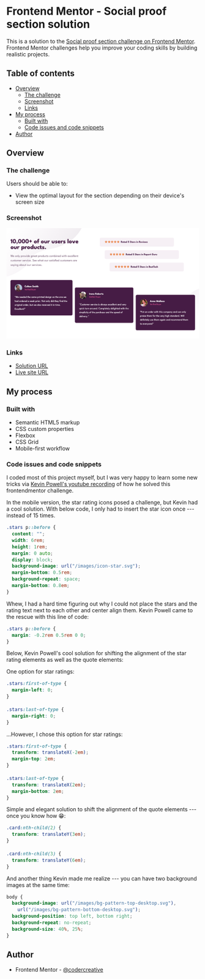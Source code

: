 # Frontend Mentor - Social proof section solution

This is a solution to the [Social proof section challenge on Frontend Mentor](https://www.frontendmentor.io/challenges/social-proof-section-6e0qTv_bA). Frontend Mentor challenges help you improve your coding skills by building realistic projects.

## Table of contents

- [Overview](#overview)
  - [The challenge](#the-challenge)
  - [Screenshot](#screenshot)
  - [Links](#links)
- [My process](#my-process)
  - [Built with](#built-with)
  - [Code issues and code snippets](#code-issues-and-code-snippets)
- [Author](#author)

## Overview

### The challenge

Users should be able to:

- View the optimal layout for the section depending on their device's screen size

### Screenshot

![](./images/social-proof-desktop.png)

### Links

- [Solution URL](https://github.com/codercreative/social-proof-section)
- [Live site URL](https://codercreative.github.io/social-proof-section/)

## My process

### Built with

- Semantic HTML5 markup
- CSS custom properties
- Flexbox
- CSS Grid
- Mobile-first workflow

### Code issues and code snippets

I coded most of this project myself, but I was very happy to learn some new tricks via [Kevin Powell's youtube recording](https://youtu.be/K27WULzr2P8) of how he solved this frontendmentor challenge.

In the mobile version, the star rating icons posed a challenge, but Kevin had a cool solution. With below code, I only had to insert the star icon once --- instead of 15 times.

```css
.stars p::before {
  content: "";
  width: 6rem;
  height: 1rem;
  margin: 0 auto;
  display: block;
  background-image: url("/images/icon-star.svg");
  margin-bottom: 0.5rem;
  background-repeat: space;
  margin-bottom: 0.8em;
}
```

Whew, I had a hard time figuring out why I could not place the stars and the rating text next to each other and center align them. Kevin Powell came to the rescue with this line of code:

```css
.stars p::before {
  margin: -0.2rem 0.5rem 0 0;
}
```

Below, Kevin Powell's cool solution for shifting the alignment of the star rating elements as well as the quote elements:

One option for star ratings:

```css
.stars:first-of-type {
  margin-left: 0;
}

.stars:last-of-type {
  margin-right: 0;
}
```

...However, I chose this option for star ratings:

```css
.stars:first-of-type {
  transform: translateX(-2em);
  margin-top: 2em;
}

.stars:last-of-type {
  transform: translateX(2em);
  margin-bottom: 2em;
}
```

Simple and elegant solution to shift the alignment of the quote elements --- once you know how 😁:

```css
.card:nth-child(2) {
  transform: translateY(3em);
}

.card:nth-child(3) {
  transform: translateY(6em);
}
```

And another thing Kevin made me realize --- you can have two background images at the same time:

```css
body {
  background-image: url("/images/bg-pattern-top-desktop.svg"),
    url("/images/bg-pattern-bottom-desktop.svg");
  background-position: top left, bottom right;
  background-repeat: no-repeat;
  background-size: 40%, 25%;
}
```

## Author

- Frontend Mentor - [@codercreative](https://www.frontendmentor.io/profile/codercreative)
